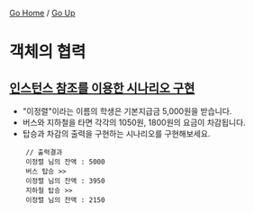 [Go Home](https://github.com/devJRL/CodeLab-JAVA-Basic#codelab-java-basic) / [Go Up](..)

# 객체의 협력

## [인스턴스 참조를 이용한 시나리오 구현](./Simulation.java)

- "이정렬"이라는 이름의 학생은 기본지급금 5,000원을 받습니다.
- 버스와 지하철을 타면 각각의 1050원, 1800원의 요금이 차감됩니다.
- 탑승과 차감의 출력을 구현하는 시나리오를 구현해보세요.

```
	// 출력결과
	이정렬 님의 잔액 : 5000
	버스 탑승 >> 
	이정렬 님의 잔액 : 3950
	지하철 탑승 >> 
	이정렬 님의 잔액 : 2150
```